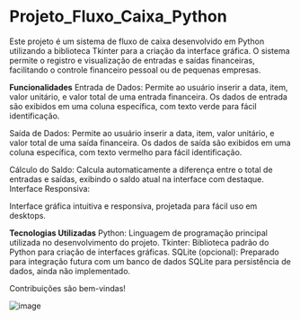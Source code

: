 # Projeto_Fluxo_Caixa_Python

Este projeto é um sistema de fluxo de caixa desenvolvido em Python utilizando a biblioteca Tkinter para a criação da interface gráfica. O sistema permite o registro e visualização de entradas e saídas financeiras, facilitando o controle financeiro pessoal ou de pequenas empresas.

**Funcionalidades**
Entrada de Dados:
Permite ao usuário inserir a data, item, valor unitário, e valor total de uma entrada financeira.
Os dados de entrada são exibidos em uma coluna específica, com texto verde para fácil identificação.

Saída de Dados:
Permite ao usuário inserir a data, item, valor unitário, e valor total de uma saída financeira.
Os dados de saída são exibidos em uma coluna específica, com texto vermelho para fácil identificação.

Cálculo do Saldo:
Calcula automaticamente a diferença entre o total de entradas e saídas, exibindo o saldo atual na interface com destaque.
Interface Responsiva:

Interface gráfica intuitiva e responsiva, projetada para fácil uso em desktops.

**Tecnologias Utilizadas**
Python: Linguagem de programação principal utilizada no desenvolvimento do projeto.
Tkinter: Biblioteca padrão do Python para criação de interfaces gráficas.
SQLite (opcional): Preparado para integração futura com um banco de dados SQLite para persistência de dados, ainda não implementado.

Contribuições são bem-vindas!

![image](https://github.com/user-attachments/assets/0a987bfa-3245-44fa-8779-f2dc81e9c8e6)


